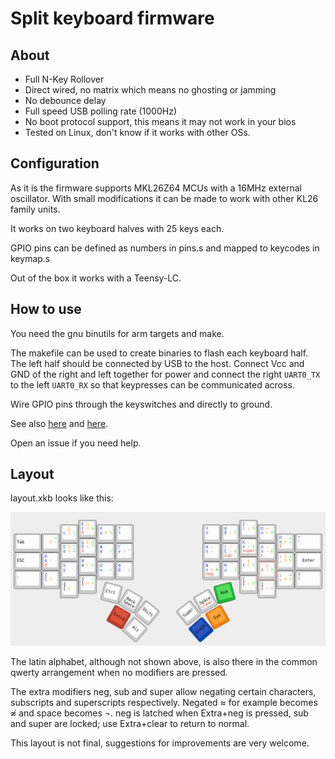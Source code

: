 
# Split keyboard firmware

## About

- Full N-Key Rollover
- Direct wired, no matrix which means no ghosting or jamming
- No debounce delay
- Full speed USB polling rate (1000Hz)
- No boot protocol support, this means it may not work in your bios
- Tested on Linux, don't know if it works with other OSs.

## Configuration

As it is the firmware supports MKL26Z64 MCUs with a 16MHz external
oscillator. With small modifications it can be made to work with other KL26
family units.

It works on two keyboard halves with 25 keys each.

GPIO pins can be defined as numbers in pins.s and mapped to keycodes in
keymap.s

Out of the box it works with a Teensy-LC.

## How to use

You need the gnu binutils for arm targets and make.

The makefile can be used to create binaries to flash each keyboard half. The
left half should be connected by USB to the host. Connect Vcc and GND of the
right and left together for power and connect the right `UART0_TX` to the left
`UART0_RX` so that keypresses can be communicated across.

Wire GPIO pins through the keyswitches and directly to ground.

See also [here](https://github.com/l4u/dactyl-manuform-mini-keyboard) and
[here](https://github.com/lebastaq/dactyl-manuform-mini-keyboard).

Open an issue if you need help.

## Layout

layout.xkb looks like this:

![layout](layout.png)

The latin alphabet, although not shown above, is also there in the common
qwerty arrangement when no modifiers are pressed.

The extra modifiers neg, sub and super allow negating certain characters,
subscripts and superscripts respectively.
Negated ≈ for example becomes ≉ and space becomes ¬. neg is latched when
Extra+neg is pressed, sub and super are locked; use Extra+clear to return to
normal.

This layout is not final, suggestions for improvements are very welcome.


